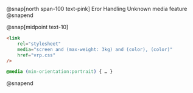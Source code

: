 @snap[north span-100 text-pink]
Eror Handling Unknown media feature
@snapend

@snap[midpoint text-10]
```html
<link
    rel="stylesheet"
    media="screen and (max-weight: 3kg) and (color), (color)" 
    href="vrp.css" 
/>

```
```css
@media (min-orientation:portrait) { … }
```
@snapend
